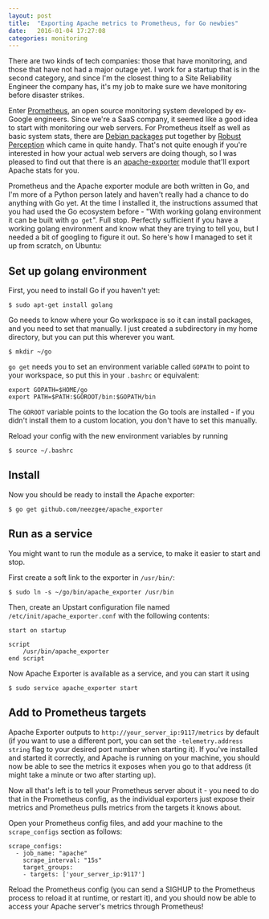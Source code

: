 ```yaml
---
layout: post
title:  "Exporting Apache metrics to Prometheus, for Go newbies"
date:   2016-01-04 17:27:08
categories: monitoring 
---
```



There are two kinds of tech companies: those that have monitoring, and those that have not had a major outage yet. I work for a startup that is in the second category, and since I'm the closest thing to a Site Reliability Engineer the company has, it's my job to make sure we have monitoring before disaster strikes.

Enter [Prometheus][prometheus], an open source monitoring system developed by ex-Google engineers. Since we're a SaaS company, it seemed like a good idea to start with monitoring our web servers. For Prometheus itself as well as basic system stats, there are [Debian packages][robust-perception-deb] put together by [Robust Perception][robust-perception] which came in quite handy. That's not quite enough if you're interested in how your actual web servers are doing though, so I was pleased to find out that there is an [apache-exporter][apache-exporter] module that'll export Apache stats for you. 

Prometheus and the Apache exporter module are both written in Go, and I'm more of a Python person lately and haven't really had a chance to do anything with Go yet. At the time I installed it, the instructions assumed that you had used the Go ecosystem before - "With working golang environment it can be built with `go get`". Full stop. Perfectly sufficient if you have a working golang environment and know what they are trying to tell you, but I needed a bit of googling to figure it out. So here's how I managed to set it up from scratch, on Ubuntu: 

## Set up golang environment

First, you need to install Go if you haven't yet:
```
$ sudo apt-get install golang
```

Go needs to know where your Go workspace is so it can install packages, and you need to set that manually. I just created a subdirectory in my home directory, but you can put this wherever you want. 

```
$ mkdir ~/go
```

`go get` needs you to set an environment variable called `GOPATH` to point to your workspace, so put this in your `.bashrc` or equivalent:

    export GOPATH=$HOME/go
    export PATH=$PATH:$GOROOT/bin:$GOPATH/bin

The `GOROOT` variable points to the location the Go tools are installed - if you didn't install them to a custom location, you don't have to set this manually. 

Reload your config with the new environment variables by running

    $ source ~/.bashrc


## Install 

Now you should be ready to install the Apache exporter:

```
$ go get github.com/neezgee/apache_exporter
```

## Run as a service 

You might want to run the module as a service, to make it easier to start and stop.

First create a soft link to the exporter in ``/usr/bin/``:

```
$ sudo ln -s ~/go/bin/apache_exporter /usr/bin
```

Then, create an Upstart configuration file named ``/etc/init/apache_exporter.conf`` with the following contents:

    start on startup

    script
        /usr/bin/apache_exporter
    end script


Now Apache Exporter is available as a service, and you can start it using 

```
$ sudo service apache_exporter start
```

## Add to Prometheus targets

Apache Exporter outputs to ``http://your_server_ip:9117/metrics`` by default (if you want to use a different port, you can set the `-telemetry.address string` flag to your desired port number when starting it). If you've installed and started it correctly, and Apache is running on your machine, you should now be able to see the metrics it exposes when you go to that address (it might take a minute or two after starting up).

Now all that's left is to tell your Prometheus server about it - you need to do that in the Prometheus config, as the individual exporters just expose their metrics and Prometheus pulls metrics from the targets it knows about.

Open your Prometheus config files, and add your machine to the ``scrape_configs`` section as follows:

    scrape_configs:
      - job_name: "apache"
        scrape_interval: "15s"
        target_groups:
        - targets: ['your_server_ip:9117']
    
Reload the Prometheus config (you can send a SIGHUP to the Prometheus process to reload it at runtime, or restart it), and you should now be able to access your Apache server's metrics through Prometheus!

[apache-exporter]: https://github.com/neezgee/apache_exporter
[prometheus]: http://prometheus.io/
[robust-perception-deb]: http://www.robustperception.io/machine-monitoring-with-prometheus-debs/
[robust-perception]: http://www.robustperception.io

